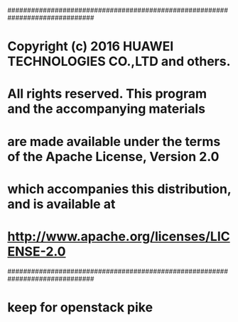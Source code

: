 ##############################################################################
# Copyright (c) 2016 HUAWEI TECHNOLOGIES CO.,LTD and others.
#
# All rights reserved. This program and the accompanying materials
# are made available under the terms of the Apache License, Version 2.0
# which accompanies this distribution, and is available at
# http://www.apache.org/licenses/LICENSE-2.0
##############################################################################

# keep for openstack pike
